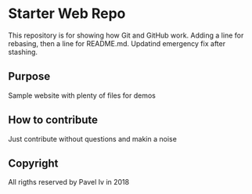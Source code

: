 # Starter Web Repo

This repository is for showing how Git and GitHub work. Adding a line for rebasing, then a line for README.md. Updatind emergency fix after stashing.

## Purpose

Sample website with plenty of files for demos

## How to contribute

Just contribute without questions and makin a noise

## Copyright

All rigths reserved by Pavel Iv in 2018